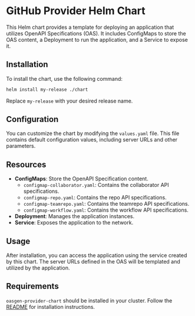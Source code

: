 # GitHub Provider Helm Chart

This Helm chart provides a template for deploying an application that utilizes OpenAPI Specifications (OAS). It includes ConfigMaps to store the OAS content, a Deployment to run the application, and a Service to expose it.

## Installation

To install the chart, use the following command:

```sh
helm install my-release ./chart
```

Replace `my-release` with your desired release name.

## Configuration

You can customize the chart by modifying the `values.yaml` file. This file contains default configuration values, including server URLs and other parameters.

## Resources

- **ConfigMaps**: Store the OpenAPI Specification content.
  - `configmap-collaborator.yaml`: Contains the collaborator API specifications.
  - `configmap-repo.yaml`: Contains the repo API specifications.
  - `configmap-teamrepo.yaml`: Contains the teamrepo API specifications.
  - `configmap-workflow.yaml`: Contains the workflow API specifications.
- **Deployment**: Manages the application instances.
- **Service**: Exposes the application to the network.

## Usage

After installation, you can access the application using the service created by this chart. The server URLs defined in the OAS will be templated and utilized by the application.

## Requirements

`oasgen-provider-chart` should be installed in your cluster. Follow the [README](https://github.com/krateoplatformops/oasgen-provider-chart) for installation instructions.
